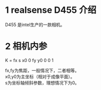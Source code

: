 # 1 realsense D455 介绍
D455 是intel生产的一款相机。

# 2 相机内参
K = fx s x0 
      0 fy y0 
      0 0 1
      
fx,fy为焦距，一般情况下，二者相等。  
x0,y0为主坐标（相对于成像平面）。  
s为坐标轴倾斜参数，理想情况下为0。
<!--stackedit_data:
eyJoaXN0b3J5IjpbLTEyODY5MzQ2MDUsLTE1MzIwMjQ2NjRdfQ
==
-->